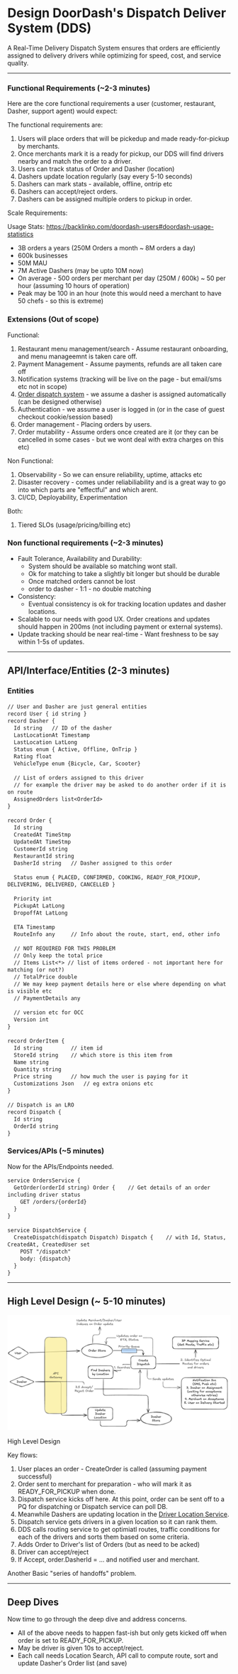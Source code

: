 
# Design DoorDash's Dispatch Deliver System (DDS)

A Real-Time Delivery Dispatch System ensures that orders are efficiently assigned to delivery drivers while optimizing for speed, cost, and service quality.

---

<D-c>

### Functional Requirements (~2-3 minutes)

Here are the core functional requirements a user (customer, restaurant, Dasher, support agent) would expect:

The functional requirements are:

1. Users will place orders that will be pickedup and made ready-for-pickup by merchants.
2. Once merchants mark it is a ready for pickup, our DDS will find drivers nearby and match the order to a driver.
4. Users can track status of Order and Dasher (location)
5. Dashers update location regularly (say every 5-10 seconds)
6. Dashers can mark stats - available, offline, ontrip etc
7. Dashers can accept/reject orders.
8. Dashers can be assigned multiple orders to pickup in order.

Scale Requirements:

Usage Stats: https://backlinko.com/doordash-users#doordash-usage-statistics

* 3B orders a years (250M Orders a month ~ 8M orders a day)
* 600k businesses
* 50M MAU
* 7M Active Dashers (may be upto 10M now)
* On average - 500 orders per merchant per day (250M / 600k) ~ 50 per hour (assuming 10 hours of operation)
* Peak may be 100 in an hour (note this would need a merchant to have 50 chefs - so this is extreme)

### Extensions (Out of scope)

Functional:

1) Restaurant menu management/search - Assume restaurant onboarding, and menu manageemnt is taken care off.
2) Payment Management - Assume payments, refunds are all taken care off
3) Notification systems (tracking will be live on the page - but email/sms etc not in scope)
4) [Order dispatch system](../delivery_dispatch_system/index.md) - we assume a dasher is assigned automatically (can be designed otherwise)
5) Authentication - we assume a user is logged in (or in the case of guest checkout cookie/session based)
6) Order management - Placing orders by users.
7) Order mutability - Assume orders once created are it (or they can be cancelled in some cases - but we wont deal with
   extra charges on this etc)

Non Functional:
1) Observability - So we can ensure reliability, uptime, attacks etc
2) Disaster recovery - comes under reliabiliability and is a great way to go into which parts are "effectful" and which arent.
3) CI/CD, Deployability, Experimentation

Both:
1) Tiered SLOs (usage/pricing/billing etc)

### Non functional requirements (~2-3 minutes)

* Fault Tolerance, Availability and Durability:
  - System should be available so matching wont stall.
  - Ok for matching to take a slightly bit longer but should be durable
  - Once matched orders cannot be lost
  - order to dasher - 1:1 - no double matching
* Consistency:
  - Eventual consistency is ok for tracking location updates and dasher locations.
* Scalable to our needs with good UX.   Order creations and updates should happen in 200ms (not including payment or external systems).
* Update tracking should be near real-time - Want freshness to be say within 1-5s of updates.

---

## API/Interface/Entities (2-3 minutes)

### Entities
   
```
// User and Dasher are just general entities
record User { id string }
record Dasher {
  Id string   // ID of the dasher 
  LastLocationAt Timestamp
  LastLocation LatLong
  Status enum { Active, Offline, OnTrip }
  Rating float
  VehicleType enum {Bicycle, Car, Scooter}
  
  // List of orders assigned to this driver
  // for example the driver may be asked to do another order if it is on route
  AssignedOrders list<OrderId>
}

record Order {
  Id string
  CreatedAt TimeStmp
  UpdatedAt TimeStmp
  CustomerId string
  RestaurantId string
  DasherId string   // Dasher assigned to this order
  
  Status enum { PLACED, CONFIRMED, COOKING, READY_FOR_PICKUP, DELIVERING, DELIVERED, CANCELLED }
  
  Priority int
  PickupAt LatLong
  DropoffAt LatLong
  
  ETA Timestamp
  RouteInfo any     // Info about the route, start, end, other info
  
  // NOT REQUIRED FOR THIS PROBLEM
  // Only keep the total price
  // Items List<*> // list of items ordered - not important here for matching (or not?)
  // TotalPrice double
  // We may keep payment details here or else where depending on what is visible etc
  // PaymentDetails any
  
  // version etc for OCC
  Version int
}

record OrderItem {
  Id string         // item id
  StoreId string    // which store is this item from
  Name string
  Quantity string
  Price string      // how much the user is paying for it
  Customizations Json   // eg extra onions etc
}

// Dispatch is an LRO
record Dispatch {
  Id string
  OrderId string
}
```

### Services/APIs (~5 minutes)

Now for the APIs/Endpoints needed.

```
service OrdersService {
  GetOrder(orderId string) Order {    // Get details of an order including driver status
    GET /orders/{orderId}
  }
}

service DispatchService {
  CreateDispatch(dispatch Dispatch) Dispatch {    // with Id, Status, CreatedAt, CreatedUser set
    POST "/dispatch"
    body: {dispatch}
  }
}
```

---

## High Level Design (~ 5-10 minutes)

![alt High Level Design](./hld.png "High Level Design")

<Drawing id="/hld" preview="./hld.png" width="800px" >High Level Design</Drawing>

Key flows:

1. User places an order - CreateOrder is called (assuming payment successful)
2. Order sent to merchant for preparation - who will mark it as READY_FOR_PICKUP when done.
3. Dispatch service kicks off here.   At this point, order can be sent off to a PQ for dispatching or Dispatch service can poll DB.
4. Meanwhile Dashers are updating location in the [Driver Location Service](../driver_location_service/index.md).
5. Dispatch service gets drivers in a given location so it can rank them.
6. DDS calls routing service to get optimiatl routes, traffic conditions for each of the drivers and sorts them based on some criteria.
7. Adds Order to Driver's list of Orders (but as need to be acked)
8. Driver can accept/reject
9. If Accept, order.DasherId = ... and notified user and merchant.

Another Basic "series of handoffs" problem.

---

## Deep Dives

Now time to go through the deep dive and address concerns.

* All of the above needs to happen fast-ish but only gets kicked off when order is set to READY_FOR_PICKUP.
* May be driver is given 10s to accept/reject.
* Each call needs Location Search, API call to compute route, sort and update Dasher's Order list (and save)
